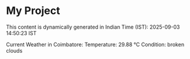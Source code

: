 # My Project

This content is dynamically generated in Indian Time (IST): 2025-09-03 14:50:23 IST


Current Weather in Coimbatore:
Temperature: 29.88 °C
Condition: broken clouds
